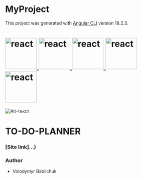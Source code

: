 # MyProject

This project was generated with [Angular CLI](https://github.com/angular/angular-cli) version 18.2.3.

# <span align="left"> <a href="https://reactjs.org/" target="_blank" rel="noreferrer"> <img src="https://cdn.jsdelivr.net/gh/devicons/devicon@latest/icons/react/react-original-wordmark.svg" alt="react" width="100" height="100"/> </a> <a href="https://reactjs.org/" target="_blank" rel="noreferrer"> <img src="https://cdn.jsdelivr.net/gh/devicons/devicon@latest/icons/nestjs/nestjs-original.svg" alt="react" width="100" height="100"/> </a> </a> <a href="https://reactjs.org/" target="_blank" rel="noreferrer"> <img src="https://cdn.jsdelivr.net/gh/devicons/devicon@latest/icons/mongodb/mongodb-original-wordmark.svg" alt="react" width="100" height="100"/> </a> </a> </a> <a href="https://reactjs.org/" target="_blank" rel="noreferrer"> <img src="https://cdn.jsdelivr.net/gh/devicons/devicon@latest/icons/typescript/typescript-original.svg" alt="react" width="100" height="100"/> </a> </a> </a> </a> <a href="https://reactjs.org/" target="_blank" rel="noreferrer"> <img src="https://cdn.jsdelivr.net/gh/devicons/devicon@latest/icons/tailwindcss/tailwindcss-original.svg" alt="react" width="100" height="100"/> </a>

![Alt-текст](./front/public/preview.png)

# TO-DO-PLANNER

### [Site link]...)

### Author

- Volodymyr Babiichuk
